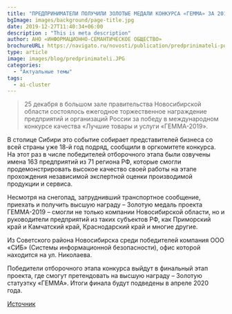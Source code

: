 ```yaml
---
title: "ПРЕДПРИНИМАТЕЛИ ПОЛУЧИЛИ ЗОЛОТЫЕ МЕДАЛИ КОНКУРСА «ГЕММА» ЗА 2019 ГОД"
bgImage: images/background/page-title.jpg
date: 2019-12-27T11:40:34+06:00
description : "This is meta description"
author: АНО «ИНФОРМАЦИОННО-СЕМАНТИЧЕСКОЕ ОБЩЕСТВО»
brochureURL: https://navigato.ru/novosti/publication/predprinimateli-poluchili-zolotie-medali-konkursa-gemma-za-2019-god
type: article
image: images/blog/predprinimateli.JPG
categories: 
  - "Актуальные темы"
tags:
  - ai-cluster
---
```


>25 декабря в большом зале правительства Новосибирской области состоялось ежегодное торжественное награждение предприятий и организаций России за победу в международном конкурсе качества «Лучшие товары и услуги «ГЕММА-2019».

В столице Сибири это событие собирает представителей бизнеса со всей страны уже 18-й год подряд, сообщили в оргкомитете конкурса. На этот раз в числе победителей отборочного этапа были озвучены имена 163 предприятий из 71 региона РФ, которые смогли продемонстрировать высокое качество своей работы на этапе прохождения независимой экспертной оценки производимой продукции и сервиса.

Несмотря на снегопад, затруднивший транспортное сообщение, приехать и получить высшую награду – Золотую медаль проекта ГЕММА-2019 – смогли не только компании Новосибирской области, но и руководители предприятий из таких субъектов РФ, как Приморский край и Камчатский край, Краснодарский край и многие другие.

Из Советского района Новосибирска среди победителей компания ООО «СИБ» (Системы информационной безопасности), офис которой находится на ул. Николаева.

Победители отборочного этапа конкурса выйдут в финальный этап проекта, где смогут претендовать на высшую награду – Золотую статуэтку «ГЕММА». Итоги финала будут подведены в апреле 2020 года.

[Источник](https://navigato.ru/novosti/publication/predprinimateli-poluchili-zolotie-medali-konkursa-gemma-za-2019-god)